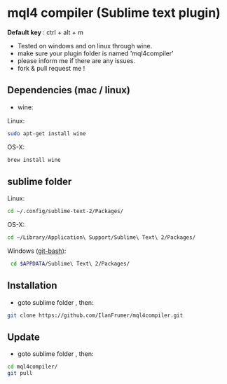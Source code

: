 # mql4 compiler (Sublime text plugin)

**Default key** : ctrl + alt + m

* Tested on windows and on linux through wine.
* make sure your plugin folder is named 'mql4compiler'
* please inform me if there are any issues.
* fork & pull request me !

## Dependencies (mac / linux)

* wine:

Linux:
```bash
sudo apt-get install wine
```
OS-X:
```bash
brew install wine
```

## sublime folder

Linux:
```bash
cd ~/.config/sublime-text-2/Packages/
```

OS-X:
```bash
cd ~/Library/Application\ Support/Sublime\ Text\ 2/Packages/
```

Windows ([git-bash](http://git-scm.com/)):
```bash
 cd $APPDATA/Sublime\ Text\ 2/Packages/
```

## Installation
* goto sublime folder , then:
```bash
git clone https://github.com/IlanFrumer/mql4compiler.git
```

## Update 
* goto sublime folder , then:
```bash
cd mql4compiler/
git pull
```